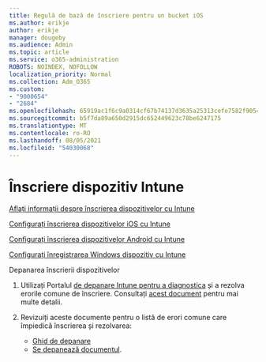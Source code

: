 ```yaml
---
title: Regulă de bază de înscriere pentru un bucket iOS
ms.author: erikje
author: erikje
manager: dougeby
ms.audience: Admin
ms.topic: article
ms.service: o365-administration
ROBOTS: NOINDEX, NOFOLLOW
localization_priority: Normal
ms.collection: Adm_O365
ms.custom:
- "9000654"
- "2684"
ms.openlocfilehash: 65919ac1f6c9a0314cf67b74137d3635a25313cefe7582f905466e2e31387842
ms.sourcegitcommit: b5f7da89a650d2915dc652449623c78be6247175
ms.translationtype: MT
ms.contentlocale: ro-RO
ms.lasthandoff: 08/05/2021
ms.locfileid: "54030068"
---
```

# <a name="intune-device-enrollment"></a>Înscriere dispozitiv Intune

[Aflați informații despre înscrierea dispozitivelor cu Intune](https://docs.microsoft.com/intune/enrollment/device-enrollment)

[Configurați înscrierea dispozitivelor iOS cu Intune](https://docs.microsoft.com/intune/enrollment/ios-enroll)

[Configurați înscrierea dispozitivelor Android cu Intune](https://docs.microsoft.com/intune/android-enroll)

[Configurați înregistrarea Windows dispozitiv cu Intune](https://docs.microsoft.com/intune/windows-enroll)

Depanarea înscrierii dispozitivelor

1. Utilizați Portalul [de depanare Intune pentru a diagnostica](https://devicemanagement.microsoft.com/#blade/Microsoft_Intune_DeviceSettings/TroubleshootBlade) și a rezolva erorile comune de înscriere. Consultați [acest document](https://docs.microsoft.com/intune/help-desk-operators) pentru mai multe detalii.

2. Revizuiți aceste documente pentru o listă de erori comune care împiedică înscrierea și rezolvarea:
    - [Ghid de depanare](https://support.microsoft.com/help/4469913/troubleshooting-windows-device-enrollment-problems-in-microsoft-intune)
    - [Se depanează documentul](https://docs.microsoft.com/intune/troubleshoot-device-enrollment-in-intune).

